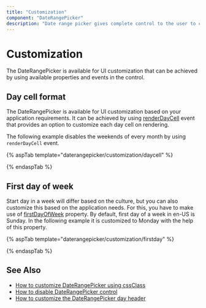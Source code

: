 ```yaml
---
title: "Customization"
component: "DateRangePicker"
description: "Date range picker gives complete control to the user to customize overall appearance of the date range picker in their application."
---
```


# Customization

The DateRangePicker is available for UI customization that can be achieved by using available properties and events in the control.

## Day cell format

The DateRangePicker is available for UI customization based on your application requirements. It can be achieved by using [renderDayCell](https://help.syncfusion.com/cr/aspnetcore-js2/Syncfusion.EJ2.Calendars.DateRangePicker.html#Syncfusion_EJ2_Calendars_DateRangePicker_RenderDayCell)
 event that provides an option to customize each day cell on rendering.

The following example disables the weekends of every month by using `renderDayCell` event.

{% aspTab template="daterangepicker/customization/daycell" %}

{% endaspTab %}

## First day of week

Start day in a week will differ based on the culture, but you can also customize this based on the application needs.
For this, you have to make use of [firstDayOfWeek](https://help.syncfusion.com/cr/aspnetcore-js2/Syncfusion.EJ2.Calendars.DateRangePicker.html#Syncfusion_EJ2_Calendars_DateRangePicker_FirstDayOfWeek) property.
By default, first day of a week in en-US is Sunday. In the following example it is customized to Monday with the help of this property.

{% aspTab template="daterangepicker/customization/firstday" %}

{% endaspTab %}

## See Also

* [How to customize DateRangePicker using cssClass](./how-to/customization-using-cssclass)
* [How to disable DateRangePicker control](./how-to/disable-the-daterangepicker-component)
* [How to customize the DateRangePicker day header](./how-to/customize-the-daterangepicker-day-header)